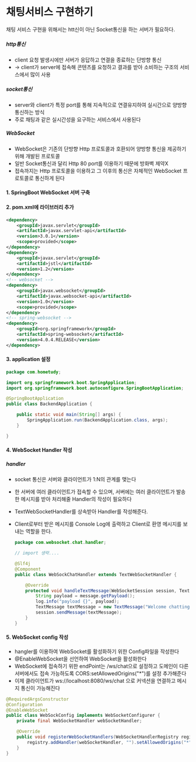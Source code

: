 # 채팅서비스 구현하기

채팅 서비스 구현을 위해서는 htt신이 아닌 Socket통신을 하는 서버가 필요하다.



##### http통신

- client 요청 발생시에만 서버가 응답하고 연결을 종료하는 단방향 통신
- -> client가 server에 접속해 콘텐츠를 요청하고 결과를 받아 소비하는 구조의 서비스에서 많이 사용



##### socket통신

- server와 client가 특정 port를 통해 지속적으로 연결유지하여 실시간으로 양방향 통신하는 방식
- 주로 채팅과 같은 실시간성을 요구하는 서비스에서 사용된다



##### WebSocket

- WebSocket은 기존의 단방향 Http 프로토콜과 호환되어 양방향 통신을 제공하기 위해 개발된 프로토콜
- 일반 Socket통신과 달리 Http 80 port를 이용하기 때문에 방화벽 제약X
- 접속까지는 Http 프로토콜을 이용하고 그 이후의 통신은 자체적인 WebSocket 프로토콜로 통신하게 된다







#### 1. SpringBoot WebSocket 서버 구축

#### 2. pom.xml에 라이브러리 추가

```xml
<dependency>
    <groupId>javax.servlet</groupId>
    <artifactId>javax.servlet-api</artifactId>
    <version>3.0.1</version>
    <scope>provided</scope>
</dependency>
<dependency>
    <groupId>javax.servlet</groupId>
    <artifactId>jstl</artifactId>
    <version>1.2</version>
</dependency>
<!-- websocket -->
<dependency>
    <groupId>javax.websocket</groupId>
    <artifactId>javax.websocket-api</artifactId>
    <version>1.0</version>
    <scope>provided</scope>
</dependency>
<!-- spring-websocket -->
<dependency>
    <groupId>org.springframework</groupId>
    <artifactId>spring-websocket</artifactId>
    <version>4.0.4.RELEASE</version>
</dependency>
```



#### 3. application 설정

```java
package com.hometudy;

import org.springframework.boot.SpringApplication;
import org.springframework.boot.autoconfigure.SpringBootApplication;

@SpringBootApplication
public class BackendApplication {

	public static void main(String[] args) {
		SpringApplication.run(BackendApplication.class, args);
	}

}
```



#### 4. WebSocket Handler 작성

##### 	handler 

- socket 통신은 서버와 클라이언트가 1:N의 관계를 맺는다

- 한 서버에 여러 클라이언트가 접속할 수 있으며, 서버에는 여러 클라이언트가 발송한 메시지를 받아 처리해줄 Handler의 작성이 필요하다

- TextWebSocketHandler를 상속받아 Handler를 작성해준다.

- Client로부터 받은 메시지를 Console Log에 출력하고 Client로 환영 메시지를 보내는 역할을 한다.

  ```java
  package com.websocket.chat.handler;
  
  // import 생략....
  
  @Slf4j
  @Component
  public class WebSockChatHandler extends TextWebSocketHandler {
  
      @Override
      protected void handleTextMessage(WebSocketSession session, TextMessage message) throws Exception {
          String payload = message.getPayload();
          log.info("payload {}", payload);
          TextMessage textMessage = new TextMessage("Welcome chatting sever~^^");
          session.sendMessage(textMessage);
      }
  }
  ```

  

#### 5. WebSocket config 작성

- hangler를 이용하여 WebSocket를 활성화하기 위한 Config파일을 작성한다
- @EnableWebSocket을 선언하여 WebSocket을 활성화한다
- WebSocket에 접속하기 위한 endPoint는 /ws/chat으로 설정하고 도메인이 다른 서버에서도 접속 가능하도록 CORS:setAllowedOrigins("*")를 설정 추가해준다
- 이제 클라이언트가 ws://localhost:8080/ws/chat 으로 커넥션을 연결하고 메시지 통신이 가능해진다

```java
@RequiredArgsConstructor
@Configuration
@EnableWebSocket
public class WebSockConfig implements WebSocketConfigurer {
    private final WebSocketHandler webSocketHandler;

    @Override
    public void registerWebSocketHandlers(WebSocketHandlerRegistry registry) {
        registry.addHandler(webSocketHandler, "").setAllowedOrigins("*");
    }
}
```


